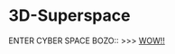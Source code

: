 ﻿# 3D-Superspace
ENTER CYBER SPACE BOZO:: >>> <a href="https://salamandeenie.github.io/3D-Superspace/index.html">WOW!!</a>
